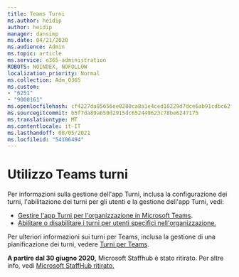 ```yaml
---
title: Teams Turni
ms.author: heidip
author: heidip
manager: dansimp
ms.date: 04/21/2020
ms.audience: Admin
ms.topic: article
ms.service: o365-administration
ROBOTS: NOINDEX, NOFOLLOW
localization_priority: Normal
ms.collection: Adm_O365
ms.custom:
- "6251"
- "9000161"
ms.openlocfilehash: cf4227da85656ee0200ca8a1e4ced10229d7dce6ab91cdbc62f63a41c899c80d
ms.sourcegitcommit: b5f7da89a650d2915dc652449623c78be6247175
ms.translationtype: MT
ms.contentlocale: it-IT
ms.lasthandoff: 08/05/2021
ms.locfileid: "54106494"
---
```

# <a name="using-teams-shifts"></a>Utilizzo Teams turni

Per informazioni sulla gestione dell'app Turni, inclusa la configurazione dei turni, l'abilitazione dei turni per gli utenti e la gestione dell'app Turni, vedi:
 
- [Gestire l'app Turni per l'organizzazione in Microsoft Teams](https://docs.microsoft.com/microsoftteams/expand-teams-across-your-org/shifts/manage-the-shifts-app-for-your-organization-in-teams#set-up-shifts).
- [Abilitare o disabilitare i turni per utenti specifici nell'organizzazione.](https://docs.microsoft.com/microsoftteams/expand-teams-across-your-org/shifts/manage-the-shifts-app-for-your-organization-in-teams#enable-or-disable-shifts-for-specific-users-in-your-organization)

Per ulteriori informazioni sui turni per Teams, inclusa la gestione di una pianificazione dei turni, vedere [Turni per Teams](https://docs.microsoft.com/microsoftteams/expand-teams-across-your-org/shifts-for-teams-landing-page).

**A partire dal 30 giugno 2020,** Microsoft Staffhub è stato ritirato. Per altre info, vedi [Microsoft StaffHub ritirato.](https://docs.microsoft.com/MicrosoftTeams/expand-teams-across-your-org/shifts/microsoft-staffhub-to-be-retired)

